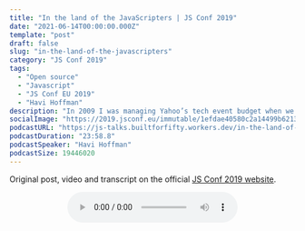 ```yaml
---
title: "In the land of the JavaScripters | JS Conf 2019"
date: "2021-06-14T00:00:00.000Z"
template: "post"
draft: false
slug: "in-the-land-of-the-javascripters"
category: "JS Conf 2019"
tags:
  - "Open source"
  - "Javascript"
  - "JS Conf EU 2019"
  - "Havi Hoffman"
description: "In 2009 I was managing Yahoo’s tech event budget when we agreed to sponsor the very first JSConf, the one that almost didn’t happen, the one that started something… And though I’ve still never attended a JSConf, nor learned to code, the zeitgeist of the JavaScript community and its event culture have had a profound effect on how I live and the devrel work I do. I’d like to speak about cultivating “JavaScript: The Good Times”—the evolution of inclusiveness, the effort to replace customs that no longer reflect the values and demographics of the community, the focus on new practices for joyful conference-going and knowledge sharing. The JavaScript ethos has fueled a reinvention of the tech gathering as an act of participation and experiment, generating enduring artifacts for learning and excellent new habits for our relationships - personal and professional."
socialImage: "https://2019.jsconf.eu/immutable/1efdae40580c2a14499b6213eb27b2cec3163736/images/cms/havi-hoffman-9902358e-1000-square.jpg"
podcastURL: "https://js-talks.builtforfifty.workers.dev/in-the-land-of-the-javascripters.mp3"
podcastDuration: "23:58.8"
podcastSpeaker: "Havi Hoffman"
podcastSize: 19446020
---
```


Original post, video and transcript on the official [JS Conf 2019 website](https://2019.jsconf.eu/havi-hoffman/in-the-land-of-the-javascripters.html).

<!-- End of podcast preview -->

<div style="text-align: center">
	<audio controls="controls">
		<source type="audio/mp3" src="https://js-talks.builtforfifty.workers.dev/in-the-land-of-the-javascripters.mp3"></source>
		<p>Your browser does not support the audio element.</p>
	</audio>
</div>